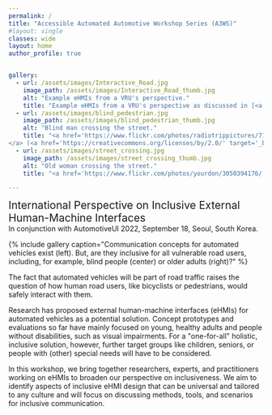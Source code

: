 ```yaml
---
permalink: /
title: "Accessible Automated Automotive Workshop Series (A3WS)"
#layout: single
classes: wide
layout: home
author_profile: true


gallery:
  - url: /assets/images/Interactive_Road.jpg
    image_path: /assets/images/Interactive_Road_thumb.jpg
    alt: "Example eHMIs from a VRU's perspective."
    title: "Example eHMIs from a VRU's perspective as discussed in [<a href='/References/#ref22'>22</a>]."
  - url: /assets/images/blind_pedestrian.jpg
    image_path: /assets/images/blind_pedestrian_thumb.jpg
    alt: "Blind man crossing the street."
    title: "<a href='https://www.flickr.com/photos/radiotrippictures/7194630246/' target='_blank'>Blind Man Crosses Street
</a> (<a href='https://creativecommons.org/licenses/by/2.0/' target='_blank'>CC BY 2.0</a>) by <a href='https://www.flickr.com/people/radiotrippictures/' target='_blank'>RadioTripPictures</a>."
  - url: /assets/images/street_crossing.jpg
    image_path: /assets/images/street_crossing_thumb.jpg
    alt: "Old woman crossing the street."
    title: "<a href='https://www.flickr.com/photos/yourdon/3050394176/' target='_blank'>Crossing the street</a> (<a href='https://creativecommons.org/licenses/by-nc-sa/2.0/' target='_blank'>CC BY-NC-SA 2.0</a>) by <a href='https://www.flickr.com/people/yourdon/' target='_blank'>Ed Yourdon</a>."

---
```

<p> <span style="font-size: 1.5em">International Perspective on Inclusive External Human-Machine Interfaces</span><br/>
In conjunction with AutomotiveUI 2022, September 18, Seoul, South Korea.</p>

{% include gallery caption="Communication concepts for automated vehicles exist (left). But, are they inclusive for all vulnerable road users, including, for example, blind people (center) or older adults (right)?" %}

The fact that automated vehicles will be part of road traffic raises the question of how human road users, like bicyclists or pedestrians, would safely interact with them. 

Research has proposed external human-machine interfaces (eHMIs) for automated vehicles as a potential solution. Concept prototypes and evaluations so far have mainly focused on young, healthy adults and people without disabilities, such as visual impairments. 
For a "one-for-all" holistic, inclusive solution, however, further target groups like children, seniors, or people with (other) special needs will have to be considered. 

In this workshop, we bring together researchers, experts, and practitioners working on eHMIs to broaden our perspective on inclusiveness. We aim to identify aspects of inclusive eHMI design that can be universal and tailored to any culture and will focus on discussing methods, tools, and scenarios for inclusive communication.
